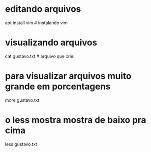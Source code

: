 # editando arquivos

apt install vim # instalando vim

# visualizando arquivos

cat gustavo.txt # arquivo que criei

# para visualizar arquivos muito grande em porcentagens

more gustavo.txt

# o less mostra mostra de baixo pra cima

less gustavo.txt


